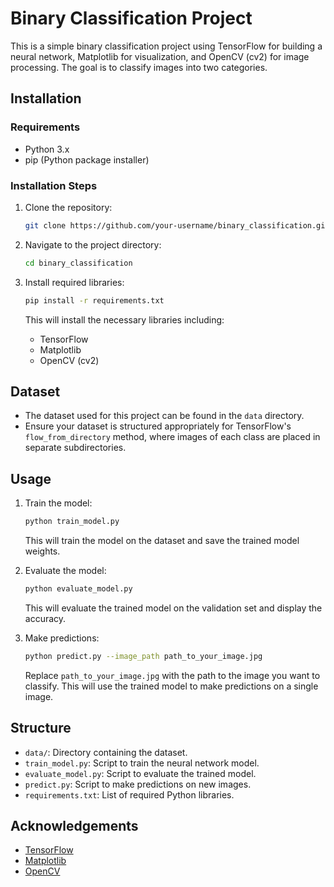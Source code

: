 # Binary Classification Project

This is a simple binary classification project using TensorFlow for building a neural network, Matplotlib for visualization, and OpenCV (cv2) for image processing. The goal is to classify images into two categories.

## Installation

### Requirements
- Python 3.x
- pip (Python package installer)

### Installation Steps
1. Clone the repository:
   ```bash
   git clone https://github.com/your-username/binary_classification.git
   ```

2. Navigate to the project directory:
   ```bash
   cd binary_classification
   ```

3. Install required libraries:
   ```bash
   pip install -r requirements.txt
   ```
   This will install the necessary libraries including:
   - TensorFlow
   - Matplotlib
   - OpenCV (cv2)

## Dataset
- The dataset used for this project can be found in the `data` directory.
- Ensure your dataset is structured appropriately for TensorFlow's `flow_from_directory` method, where images of each class are placed in separate subdirectories.

## Usage
1. Train the model:
   ```bash
   python train_model.py
   ```
   This will train the model on the dataset and save the trained model weights.

2. Evaluate the model:
   ```bash
   python evaluate_model.py
   ```
   This will evaluate the trained model on the validation set and display the accuracy.

3. Make predictions:
   ```bash
   python predict.py --image_path path_to_your_image.jpg
   ```
   Replace `path_to_your_image.jpg` with the path to the image you want to classify. This will use the trained model to make predictions on a single image.

## Structure
- `data/`: Directory containing the dataset.
- `train_model.py`: Script to train the neural network model.
- `evaluate_model.py`: Script to evaluate the trained model.
- `predict.py`: Script to make predictions on new images.
- `requirements.txt`: List of required Python libraries.

## Acknowledgements
- [TensorFlow](https://www.tensorflow.org/)
- [Matplotlib](https://matplotlib.org/)
- [OpenCV](https://opencv.org/)
